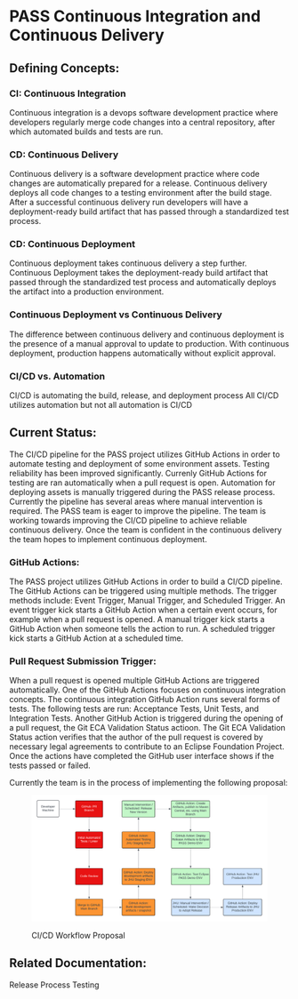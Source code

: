 # PASS Continuous Integration and Continuous Delivery

## Defining Concepts:

### CI: Continuous Integration 
Continuous integration is a devops software development practice where developers regularly merge code changes into a central repository, after which automated builds and tests are run.

### CD: Continuous Delivery 
Continuous delivery is a software development practice where code changes are automatically prepared for a release. Continuous delivery deploys all code changes to a testing environment after the build stage. After a successful continuous delivery run developers will have a deployment-ready build artifact that has passed through a standardized test process. 

### CD: Continuous Deployment 
Continuous deployment takes continuous delivery a step further. Continuous Deployment takes the deployment-ready build artifact that passed through the standardized test process and automatically deploys the artifact into a production environment. 

### Continuous Deployment vs Continuous Delivery
The difference between continuous delivery and continuous deployment is the presence of a manual approval to update to production. With continuous deployment, production happens automatically without explicit approval. 

### CI/CD vs. Automation
CI/CD is automating the build, release, and deployment process 
All CI/CD utilizes automation but not all automation is CI/CD 

## Current Status: 
The CI/CD pipeline for the PASS project utilizes GitHub Actions in order to automate testing and deployment of some environment assets. Testing reliability has been improved significantly. Currenly GitHub Actions for testing are ran automatically when a pull request is open. Automation for deploying assets is manually triggered during the PASS release process. Currently the pipeline has several areas where manual intervention is required. 
The PASS team is eager to improve the pipeline. The team is working towards improving the CI/CD pipeline to achieve reliable continuous delivery. Once the team is confident in the continuous delivery the team hopes to implement continuous deployment. 

### GitHub Actions: 
The PASS project utilizes GitHub Actions in order to build a CI/CD pipeline. The GitHub Actions can be triggered using multiple methods. The trigger methods include: Event Trigger, Manual Trigger, and Scheduled Trigger. An event trigger kick starts a GitHub Action when a certain event occurs, for example when a pull request is opened. A manual trigger kick starts a GitHub Action when someone tells the action to run. A scheduled trigger kick starts a GitHub Action at a scheduled time. 

### Pull Request Submission Trigger: 
When a pull request is opened multiple GitHub Actions are triggered automatically. One of the GitHub Actions focuses on continuous integration concepts. The continuous integration GitHub Action runs several forms of tests. The following tests are run: Acceptance Tests, Unit Tests, and Integration Tests. Another GitHub Action is triggered during the opening of a pull request, the Git ECA Validation Status actioon. The Git ECA Validation Status action verifies that the author of the pull request is covered by necessary legal agreements to contribute to an Eclipse Foundation Project. Once the actions have completed the GitHub user interface shows if the tests passed or failed. 

Currently the team is in the process of implementing the following proposal:
<figure><img src="../.gitbook/assets/CI_CD_Workflow_Proposal.png" alt=""><figcaption><p>CI/CD Workflow Proposal</p></figcaption></figure>

## Related Documentation:
Release Process 
Testing 
